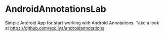 AndroidAnnotationsLab
=====================

Simple Android App for start working with Android Annotations.
Take a look at https://github.com/excilys/androidannotations

